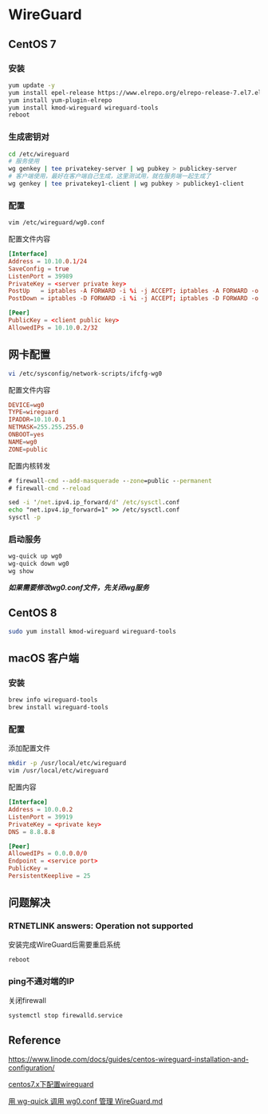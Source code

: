 # WireGuard

## CentOS 7

### 安装

```bash
yum update -y
yum install epel-release https://www.elrepo.org/elrepo-release-7.el7.elrepo.noarch.rpm
yum install yum-plugin-elrepo
yum install kmod-wireguard wireguard-tools
reboot
```

### 生成密钥对

```bash
cd /etc/wireguard
# 服务使用
wg genkey | tee privatekey-server | wg pubkey > publickey-server
# 客户端使用，最好在客户端自己生成，这里测试用，就在服务端一起生成了
wg genkey | tee privatekey1-client | wg pubkey > publickey1-client
```

### 配置

```bash
vim /etc/wireguard/wg0.conf
```

配置文件内容

```conf
[Interface]
Address = 10.10.0.1/24
SaveConfig = true
ListenPort = 39989
PrivateKey = <server private key>
PostUp   = iptables -A FORWARD -i %i -j ACCEPT; iptables -A FORWARD -o %i -j ACCEPT; iptables -t nat -A POSTROUTING -o eth0 -j MASQUERADE
PostDown = iptables -D FORWARD -i %i -j ACCEPT; iptables -D FORWARD -o %i -j ACCEPT; iptables -t nat -D POSTROUTING -o eth0 -j MASQUERADE

[Peer]
PublicKey = <client public key>
AllowedIPs = 10.10.0.2/32
```

## 网卡配置

```bash
vi /etc/sysconfig/network-scripts/ifcfg-wg0
```

配置文件内容

```conf
DEVICE=wg0
TYPE=wireguard
IPADDR=10.10.0.1
NETMASK=255.255.255.0
ONBOOT=yes
NAME=wg0
ZONE=public
```

配置内核转发

```cmd
# firewall-cmd --add-masquerade --zone=public --permanent
# firewall-cmd --reload

sed -i '/net.ipv4.ip_forward/d' /etc/sysctl.conf
echo "net.ipv4.ip_forward=1" >> /etc/sysctl.conf
sysctl -p
```

### 启动服务

```bash
wg-quick up wg0
wg-quick down wg0
wg show
```

***如果需要修改wg0.conf文件，先关闭wg服务***

## CentOS 8

```bash
sudo yum install kmod-wireguard wireguard-tools
```

## macOS 客户端

### 安装

```bash
brew info wireguard-tools
brew install wireguard-tools
```

### 配置

添加配置文件

```bash
mkdir -p /usr/local/etc/wireguard
vim /usr/local/etc/wireguard
```

配置内容

```conf
[Interface]
Address = 10.0.0.2
ListenPort = 39919
PrivateKey = <private key>
DNS = 8.8.8.8

[Peer]
AllowedIPs = 0.0.0.0/0
Endpoint = <service port>
PublicKey = 
PersistentKeeplive = 25
```



## 问题解决

### RTNETLINK answers: Operation not supported

安装完成WireGuard后需要重启系统

```bash
reboot
```

### ping不通对端的IP

关闭firewall

```bash
systemctl stop firewalld.service
```



## Reference

https://www.linode.com/docs/guides/centos-wireguard-installation-and-configuration/

[centos7.x下配置wireguard](https://blog.csdn.net/ytfsksk/article/details/113094197)

[用 wg-quick 调用 wg0.conf 管理 WireGuard.md](https://github.com/wgredlong/WireGuard/blob/master/2.%E7%94%A8%20wg-quick%20%E8%B0%83%E7%94%A8%20wg0.conf%20%E7%AE%A1%E7%90%86%20WireGuard.md)